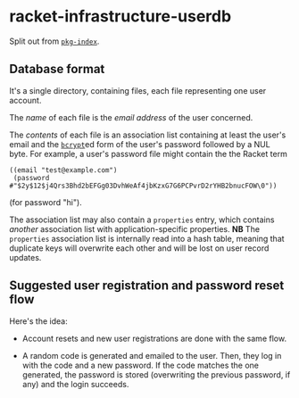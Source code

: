 # racket-infrastructure-userdb

Split out from [`pkg-index`](https://github.com/racket/pkg-index).

## Database format

It's a single directory, containing files, each file representing one
user account.

The *name* of each file is the *email address* of the user concerned.

The *contents* of each file is an association list containing at least
the user's email and the
[`bcrypt`](https://github.com/samth/bcrypt.rkt)ed form of the user's
password followed by a NUL byte. For example, a user's password file
might contain the the Racket term

```racket
((email "test@example.com")
 (password #"$2y$12$j4Qrs3Bhd2bEFGg03DvhWeAf4jbKzxG7G6PCPvrD2rYHB2bnucFOW\0"))
```

(for password "hi").

The association list may also contain a `properties` entry, which
contains *another* association list with application-specific
properties. **NB** The `properties` association list is internally
read into a hash table, meaning that duplicate keys will overwrite
each other and will be lost on user record updates.

## Suggested user registration and password reset flow

Here's the idea:

 - Account resets and new user registrations are done with the same
   flow.

 - A random code is generated and emailed to the user. Then, they log
   in with the code and a new password. If the code matches the one
   generated, the password is stored (overwriting the previous
   password, if any) and the login succeeds.
